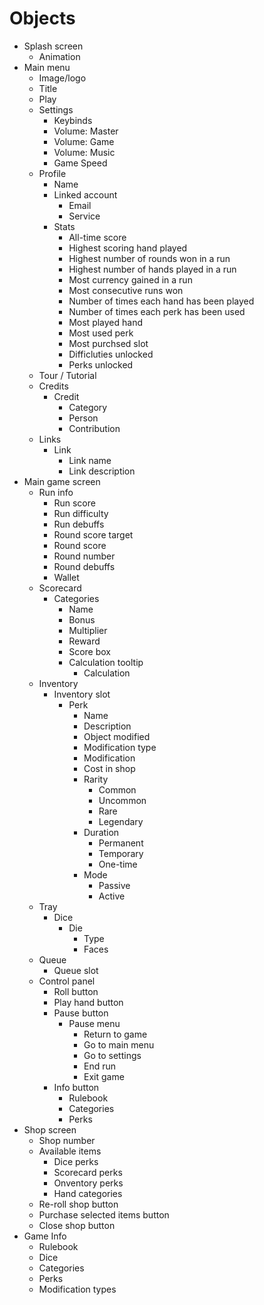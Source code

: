 # Objects

- Splash screen
  - Animation
- Main menu
  - Image/logo
  - Title
  - Play
  - Settings
    - Keybinds
    - Volume: Master
    - Volume: Game
    - Volume: Music
    - Game Speed
  - Profile
    - Name
    - Linked account
      - Email
      - Service
    - Stats
      - All-time score
      - Highest scoring hand played
      - Highest number of rounds won in a run
      - Highest number of hands played in a run
      - Most currency gained in a run
      - Most consecutive runs won
      - Number of times each hand has been played
      - Number of times each perk has been used
      - Most played hand
      - Most used perk
      - Most purchsed slot
      - Difficluties unlocked
      - Perks unlocked
  - Tour / Tutorial
  - Credits
    - Credit
      - Category
      - Person
      - Contribution
  - Links
    - Link
      - Link name
      - Link description
- Main game screen
  - Run info
    - Run score
    - Run difficulty
    - Run debuffs
    - Round score target
    - Round score
    - Round number
    - Round debuffs
    - Wallet
  - Scorecard
    - Categories
      - Name
      - Bonus
      - Multiplier
      - Reward
      - Score box
      - Calculation tooltip
        - Calculation
  - Inventory
    - Inventory slot
      - Perk
        - Name
        - Description
        - Object modified
        - Modification type
        - Modification
        - Cost in shop
        - Rarity
          - Common
          - Uncommon
          - Rare
          - Legendary
        - Duration
          - Permanent
          - Temporary
          - One-time
        - Mode
          - Passive
          - Active
  - Tray
    - Dice
      - Die
        - Type
        - Faces
  - Queue
    - Queue slot
  - Control panel
    - Roll button
    - Play hand button
    - Pause button
      - Pause menu
        - Return to game
        - Go to main menu
        - Go to settings
        - End run
        - Exit game
    - Info button
      - Rulebook
      - Categories
      - Perks
- Shop screen
  - Shop number
  - Available items
    - Dice perks
    - Scorecard perks
    - Onventory perks
    - Hand categories
  - Re-roll shop button
  - Purchase selected items button
  - Close shop button
- Game Info
  - Rulebook
  - Dice
  - Categories
  - Perks
  - Modification types
